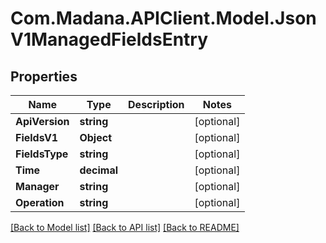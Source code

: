 
# Com.Madana.APIClient.Model.JsonV1ManagedFieldsEntry

## Properties

Name | Type | Description | Notes
------------ | ------------- | ------------- | -------------
**ApiVersion** | **string** |  | [optional] 
**FieldsV1** | **Object** |  | [optional] 
**FieldsType** | **string** |  | [optional] 
**Time** | **decimal** |  | [optional] 
**Manager** | **string** |  | [optional] 
**Operation** | **string** |  | [optional] 

[[Back to Model list]](../README.md#documentation-for-models)
[[Back to API list]](../README.md#documentation-for-api-endpoints)
[[Back to README]](../README.md)

